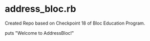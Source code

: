 # address_bloc.rb
Created Repo based on Checkpoint 18 of Bloc Education Program.

 puts "Welcome to AddressBloc!"